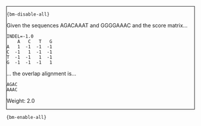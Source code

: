 <div style="border:1px solid black;">

`{bm-disable-all}`

Given the sequences AGACAAAT and GGGGAAAC and the score matrix...

```
INDEL=-1.0
    A   C   T   G
A   1  -1  -1  -1
C  -1   1  -1  -1
T  -1  -1   1  -1
G  -1  -1  -1   1

````

... the overlap alignment is...

````
AGAC
AAAC
````

Weight: 2.0
</div>

`{bm-enable-all}`

